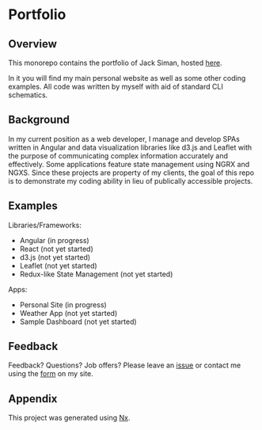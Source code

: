 # Portfolio

## Overview

This monorepo contains the portfolio of Jack Siman, hosted [here](https://not-live-yet.com).

In it you will find my main personal website as well as some other coding examples. All code was written by myself with aid of standard CLI schematics.

## Background 

In my current position as a web developer, I manage and develop SPAs written in Angular and data visualization libraries like d3.js and Leaflet with the purpose of communicating complex information accurately and effectively. Some applications feature state management using NGRX and NGXS. Since these projects are property of my clients, the goal of this repo is to demonstrate my coding ability in lieu of publically accessible projects.

## Examples

Libraries/Frameworks:
* Angular (in progress)
* React (not yet started)
* d3.js (not yet started)
* Leaflet (not yet started)
* Redux-like State Management (not yet started)

Apps:
* Personal Site (in progress)
* Weather App (not yet started)
* Sample Dashboard (not yet started)

## Feedback
Feedback? Questions? Job offers? Please leave an [issue](https://github.com/jjsiman/portfolio/issues/new) or contact me using the [form](https://not-live-yet.com/contact) on my site.


## Appendix

This project was generated using [Nx](https://nx.dev).